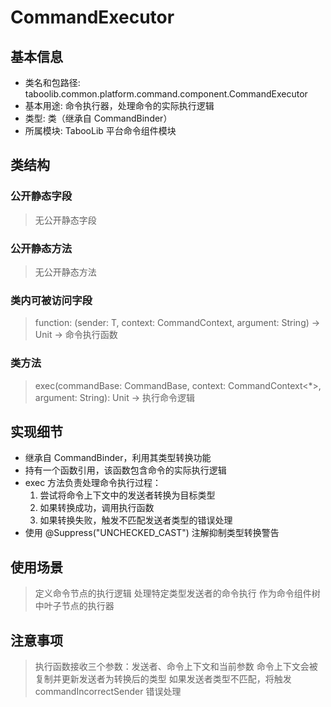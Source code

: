 # CommandExecutor

## 基本信息
- 类名和包路径: taboolib.common.platform.command.component.CommandExecutor
- 基本用途: 命令执行器，处理命令的实际执行逻辑
- 类型: 类（继承自 CommandBinder）
- 所属模块: TabooLib 平台命令组件模块

## 类结构

### 公开静态字段
> 无公开静态字段

### 公开静态方法
> 无公开静态方法

### 类内可被访问字段
> function: (sender: T, context: CommandContext<T>, argument: String) -> Unit -> 命令执行函数

### 类方法
> exec(commandBase: CommandBase, context: CommandContext<*>, argument: String): Unit -> 执行命令逻辑

## 实现细节
- 继承自 CommandBinder，利用其类型转换功能
- 持有一个函数引用，该函数包含命令的实际执行逻辑
- exec 方法负责处理命令执行过程：
  1. 尝试将命令上下文中的发送者转换为目标类型
  2. 如果转换成功，调用执行函数
  3. 如果转换失败，触发不匹配发送者类型的错误处理
- 使用 @Suppress("UNCHECKED_CAST") 注解抑制类型转换警告

## 使用场景
> 定义命令节点的执行逻辑
> 处理特定类型发送者的命令执行
> 作为命令组件树中叶子节点的执行器

## 注意事项
> 执行函数接收三个参数：发送者、命令上下文和当前参数
> 命令上下文会被复制并更新发送者为转换后的类型
> 如果发送者类型不匹配，将触发 commandIncorrectSender 错误处理

